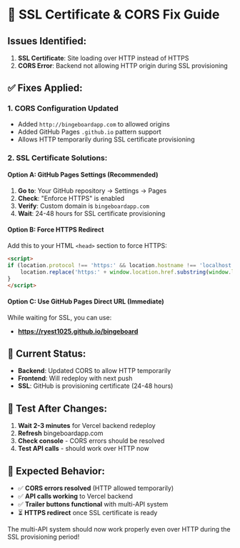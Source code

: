 # 🔧 SSL Certificate & CORS Fix Guide

## Issues Identified:
1. **SSL Certificate**: Site loading over HTTP instead of HTTPS
2. **CORS Error**: Backend not allowing HTTP origin during SSL provisioning

## ✅ Fixes Applied:

### 1. CORS Configuration Updated
- Added `http://bingeboardapp.com` to allowed origins
- Added GitHub Pages `.github.io` pattern support
- Allows HTTP temporarily during SSL certificate provisioning

### 2. SSL Certificate Solutions:

#### Option A: GitHub Pages Settings (Recommended)
1. **Go to**: Your GitHub repository → Settings → Pages
2. **Check**: "Enforce HTTPS" is enabled
3. **Verify**: Custom domain is `bingeboardapp.com`
4. **Wait**: 24-48 hours for SSL certificate provisioning

#### Option B: Force HTTPS Redirect
Add this to your HTML `<head>` section to force HTTPS:
```html
<script>
if (location.protocol !== 'https:' && location.hostname !== 'localhost') {
    location.replace('https:' + window.location.href.substring(window.location.protocol.length));
}
</script>
```

#### Option C: Use GitHub Pages Direct URL (Immediate)
While waiting for SSL, you can use:
- **https://ryest1025.github.io/bingeboard**

## 🔄 Current Status:
- **Backend**: Updated CORS to allow HTTP temporarily
- **Frontend**: Will redeploy with next push
- **SSL**: GitHub is provisioning certificate (24-48 hours)

## 🧪 Test After Changes:
1. **Wait 2-3 minutes** for Vercel backend redeploy
2. **Refresh** bingeboardapp.com
3. **Check console** - CORS errors should be resolved
4. **Test API calls** - should work over HTTP now

## 🎯 Expected Behavior:
- ✅ **CORS errors resolved** (HTTP allowed temporarily)
- ✅ **API calls working** to Vercel backend
- ✅ **Trailer buttons functional** with multi-API system
- ⏳ **HTTPS redirect** once SSL certificate is ready

The multi-API system should now work properly even over HTTP during the SSL provisioning period!